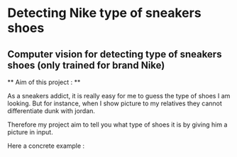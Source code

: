 # Detecting Nike type of sneakers shoes

Computer vision for detecting type of sneakers shoes (only trained for brand Nike)
---
** Aim of this project : **

As a sneakers addict, it is really easy for me to guess the type of shoes I am looking.
But for instance, when I show picture to my relatives they cannot differentiate dunk with jordan.
  
Therefore my project aim to tell you what type of shoes it is by giving him  a picture in input.

Here a concrete example :  




